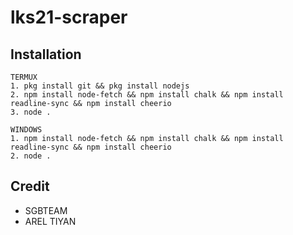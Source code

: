 # lks21-scraper

## Installation
```
TERMUX
1. pkg install git && pkg install nodejs
2. npm install node-fetch && npm install chalk && npm install readline-sync && npm install cheerio
3. node .

WINDOWS
1. npm install node-fetch && npm install chalk && npm install readline-sync && npm install cheerio
2. node .
```

## Credit
- SGBTEAM
- AREL TIYAN 
